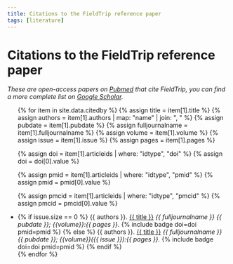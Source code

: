 ```yaml
---
title: Citations to the FieldTrip reference paper
tags: [literature]
---
```


# Citations to the FieldTrip reference paper

_These are open-access papers on [Pubmed](https://pubmed.ncbi.nlm.nih.gov/21253357) that cite FieldTrip, you can find a more complete list on [Google Scholar](https://scholar.google.com/scholar?cites=3328911510682538425&scisbd=1)._

<ul>
{% for item in site.data.citedby %}
  {% assign title = item[1].title %}
  {% assign authors = item[1].authors | map: "name"  | join: ", " %}
  {% assign pubdate = item[1].pubdate %}
  {% assign fulljournalname = item[1].fulljournalname %}
  {% assign volume = item[1].volume %}
  {% assign issue = item[1].issue %}
  {% assign pages = item[1].pages %}

  {% assign doi = item[1].articleids | where: "idtype", "doi" %}
  {% assign doi = doi[0].value %}

  {% assign pmid = item[1].articleids | where: "idtype", "pmid" %}
  {% assign pmid = pmid[0].value %}

  {% assign pmcid = item[1].articleids | where: "idtype", "pmcid" %}
  {% assign pmcid = pmcid[0].value %}

  <li>
  {% if issue.size == 0 %}
    {{ authors }}. <a href="https://doi.org/{{ doi }}">{{ title }}</a> <em>{{ fulljournalname }} {{ pubdate }}; {{volume}}:{{ pages }}.</em> {% include badge doi=doi pmid=pmid %}
  {% else %}
    {{ authors }}. <a href="https://doi.org/{{ doi }}">{{ title }}</a> <em>{{ fulljournalname }} {{ pubdate }}; {{volume}}({{ issue }}):{{ pages }}.</em> {% include badge doi=doi pmid=pmid %}
  {% endif %}
  </li>
{% endfor %}
</ul>
